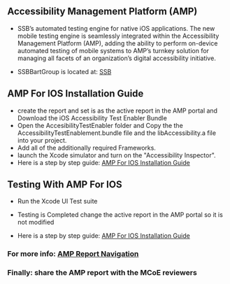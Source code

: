 

## Accessibility Management Platform (AMP)

* SSB’s automated testing engine for native iOS applications. The new mobile testing engine is seamlessly integrated within the Accessibility Management Platform (AMP), adding the ability to perform on-device automated testing of mobile systems to AMP’s turnkey solution for managing all facets of an organization’s digital accessibility initiative.
 
* SSBBartGroup is located at: [SSB](https://kaiser.ssbbartgroup.com)

## AMP For IOS Installation Guide
 * create the report and set is as the active report in the AMP portal and Download the iOS Accessibility Test Enabler Bundle
 * Open the AccesibilityTestEnabler folder and Copy the the AccessibilityTestEnablement.bundle file and the libAccessibility.a file into your project.
*  Add all of the additionally required Frameworks. 
* launch the Xcode simulator and turn on the "Accessibility Inspector". 
*  Here is a step by step guide: [AMP For IOS Installation Guide](https://support.ssbbartgroup.com/hc/en-us/articles/206475325-AMP-for-iOS-Installation-Guide)

## Testing With AMP For IOS
* Run the Xcode UI Test suite

*  Testing is Completed change the active report in the AMP portal so it is not modified

*  Here is a step by step guide: [AMP For IOS Installation Guide](https://support.ssbbartgroup.com/hc/en-us/articles/205761419-Testing-with-AMP-for-iOS)

### For more info: [AMP Report Navigation](https://support.ssbbartgroup.com/hc/en-us/articles/207167806-AMP-Report-Navigation)

### Finally: share the AMP report with the MCoE reviewers
